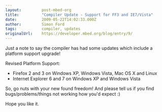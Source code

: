 ```yaml
---
layout:         post-mbed-org
title:          "Compiler Update - Support for FF3 and IE7/Vista"
date:           2009-05-22T14:02:33.000Z
author:         Simon Ford
tags:           compiler, updates
originalUrl:    https://developer.mbed.org/blog/entry/9/
---
```


<p>Just a note to say the compiler has had some updates which include a platform
  support upgrade!&#xA0;</p>
<p>Revised Platform Support:&#xA0;</p>
<ul>
  <li>Firefox 2 and 3 on Windows XP, Windows Vista, Mac OS X and Linux&#xA0;</li>
  <li>Internet Explorer 6 and 7 on Windows XP and Windows Vista&#xA0;</li>
</ul>
<p>So, go nuts with your new found freedom! And please tell us if you find
  bugs/problems/things not working how you&apos;d expect :)&#xA0;</p>
<p>Hope you like it.</p>
